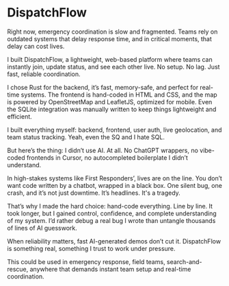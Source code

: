 # DispatchFlow

Right now, emergency coordination is slow and fragmented. Teams rely on outdated systems that delay response time, and in critical moments, that delay can cost lives.

I built DispatchFlow, a lightweight, web-based platform where teams can instantly join, update status, and see each other live. No setup. No lag. Just fast, reliable coordination.

I chose Rust for the backend, it’s fast, memory-safe, and perfect for real-time systems. The frontend is hand-coded in HTML and CSS, and the map is powered by OpenStreetMap and LeafletJS, optimized for mobile. Even the SQLite integration was manually written to keep things lightweight and efficient.

I built everything myself: backend, frontend, user auth, live geolocation, and team status tracking. Yeah, even the SQ and I hate SQL.

But here’s the thing: I didn’t use AI. At all. No ChatGPT wrappers, no vibe-coded frontends in Cursor, no autocompleted boilerplate I didn’t understand.

In high-stakes systems like First Responders’, lives are on the line. You don’t want code written by a chatbot, wrapped in a black box. One silent bug, one crash, and it’s not just downtime. It’s headlines. It's a tragedy.

That’s why I made the hard choice: hand-code everything. Line by line. It took longer, but I gained control, confidence, and complete understanding of my system. I’d rather debug a real bug I wrote than untangle thousands of lines of AI guesswork.

When reliability matters, fast AI-generated demos don’t cut it. DispatchFlow is something real, something I trust to work under pressure.

This could be used in emergency response, field teams, search-and-rescue, anywhere that demands instant team setup and real-time coordination.
